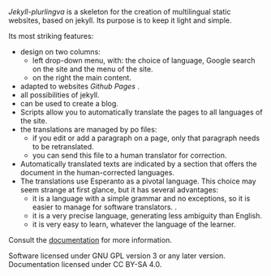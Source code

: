 
 _Jekyll-plurlingva_ is a skeleton for the creation of multilingual static websites, based on jekyll.
Its purpose is to keep it light and simple.

Its most striking features:

 * design on two columns:
   * left drop-down menu, with: the choice of language, Google search on the site and the menu of the site.
   * on the right the main content.
 * adapted to websites _Github Pages_ .
 * all possibilities of jekyll.
 * can be used to create a blog.
 * Scripts allow you to automatically translate the pages to all languages of the site.
 * the translations are managed by po files:
   * if you edit or add a paragraph on a page, only that paragraph needs to be retranslated.
   * you can send this file to a human translator for correction.
 * Automatically translated texts are indicated by a section that offers the document in the human-corrected languages.
 * The translations use Esperanto as a pivotal language. This choice may seem strange at first glance, but it has several advantages:
   * it is a language with a simple grammar and no exceptions, so it is easier to manage for software translators. .
   * it is a very precise language, generating less ambiguity than English.
   * it is very easy to learn, whatever the language of the learner.

Consult the [documentation](https://jmichault.github.io/jekyll-plurlingva-dok/) for more information.

Software licensed under GNU GPL version 3 or any later version.
Documentation licensed under CC BY-SA 4.0.

